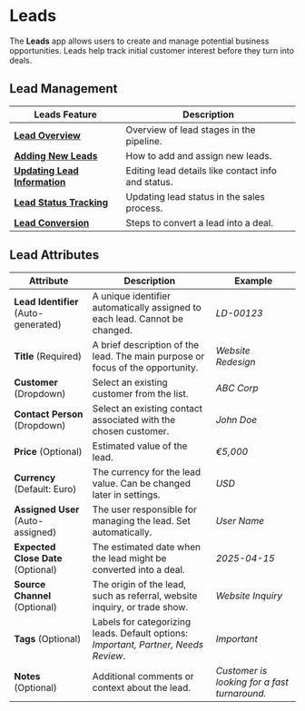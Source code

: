 # Leads

The **Leads** app allows users to create and manage potential business opportunities. Leads help track initial customer interest before they turn into deals.

## Lead Management

| Leads Feature                                                  | Description                                          |
| -------------------------------------------------------------- | ---------------------------------------------------- |
| **[Lead Overview](leads/lead-overview)**                       | Overview of lead stages in the pipeline.             |
| **[Adding New Leads](leads/adding-new-leads)**                 | How to add and assign new leads.                     |
| **[Updating Lead Information](leads/updating-lead-info)**      | Editing lead details like contact info and status.   |
| **[Lead Status Tracking](leads/lead-status-tracking)**         | Updating lead status in the sales process.           |
| **[Lead Conversion](leads/lead-conversion)**                   | Steps to convert a lead into a deal.                 |

## Lead Attributes

| Attribute               | Description                                                                                   | Example          |
|-------------------------|-----------------------------------------------------------------------------------------------|------------------|
| **Lead Identifier** (Auto-generated) | A unique identifier automatically assigned to each lead. Cannot be changed. | *LD-00123* |
| **Title** (Required)   | A brief description of the lead. The main purpose or focus of the opportunity. | *Website Redesign* |
| **Customer** (Dropdown) | Select an existing customer from the list. | *ABC Corp* |
| **Contact Person** (Dropdown) | Select an existing contact associated with the chosen customer. | *John Doe* |
| **Price** (Optional) | Estimated value of the lead. | *€5,000* |
| **Currency** (Default: Euro) | The currency for the lead value. Can be changed later in settings. | *USD* |
| **Assigned User** (Auto-assigned) | The user responsible for managing the lead. Set automatically. | *User Name* |
| **Expected Close Date** (Optional) | The estimated date when the lead might be converted into a deal. | *2025-04-15* |
| **Source Channel** (Optional) | The origin of the lead, such as referral, website inquiry, or trade show. | *Website Inquiry* |
| **Tags** (Optional) | Labels for categorizing leads. Default options: *Important, Partner, Needs Review*. | *Important* |
| **Notes** (Optional) | Additional comments or context about the lead. | *Customer is looking for a fast turnaround.* |
